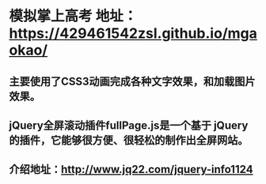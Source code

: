 # 模拟掌上高考 地址：https://429461542zsl.github.io/mgaokao/
## 主要使用了CSS3动画完成各种文字效果，和加载图片效果。

## jQuery全屏滚动插件fullPage.js是一个基于 jQuery 的插件，它能够很方便、很轻松的制作出全屏网站。
## 介绍地址：http://www.jq22.com/jquery-info1124
